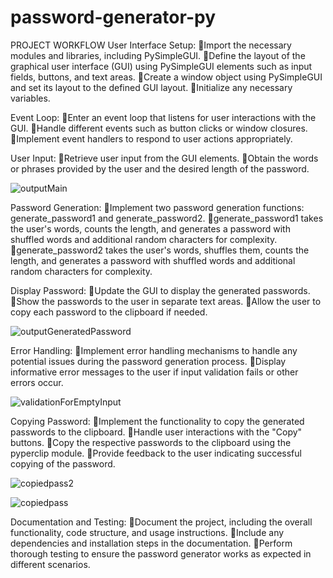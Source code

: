 # password-generator-py
PROJECT WORKFLOW
User Interface Setup:
Import the necessary modules and libraries, including PySimpleGUI.
Define the layout of the graphical user interface (GUI) using PySimpleGUI elements such as input fields, buttons, and text areas.
Create a window object using PySimpleGUI and set its layout to the defined GUI layout.
Initialize any necessary variables.

Event Loop:
Enter an event loop that listens for user interactions with the GUI.
Handle different events such as button clicks or window closures.
Implement event handlers to respond to user actions appropriately.

User Input:
Retrieve user input from the GUI elements.
Obtain the words or phrases provided by the user and the desired length of the password.

![outputMain](https://github.com/akbarameen/password-generator-py/assets/93811674/b4c9b3ec-0e8f-426b-9834-e24e96d4a5dd)

Password Generation:
Implement two password generation functions: generate_password1 and generate_password2.
generate_password1 takes the user's words, counts the length, and generates a password with shuffled words and additional random characters for complexity.
generate_password2 takes the user's words, shuffles them, counts the length, and generates a password with shuffled words and additional random characters for complexity.

Display Password:
Update the GUI to display the generated passwords.
Show the passwords to the user in separate text areas.
Allow the user to copy each password to the clipboard if needed.

![outputGeneratedPassword](https://github.com/akbarameen/password-generator-py/assets/93811674/59df1177-1bca-4803-8e49-80b7cd2c3dd4)

Error Handling:
Implement error handling mechanisms to handle any potential issues during the password generation process.
Display informative error messages to the user if input validation fails or other errors occur.

![validationForEmptyInput](https://github.com/akbarameen/password-generator-py/assets/93811674/e9ea6b32-d8ed-4d33-88d5-91b7bb7dc9cf)

Copying Password:
Implement the functionality to copy the generated passwords to the clipboard.
Handle user interactions with the "Copy" buttons.
Copy the respective passwords to the clipboard using the pyperclip module.
Provide feedback to the user indicating successful copying of the password.

![copiedpass2](https://github.com/akbarameen/password-generator-py/assets/93811674/cf433c43-321b-4cca-8bd2-8c3cadf533e2)

![copiedpass](https://github.com/akbarameen/password-generator-py/assets/93811674/a61b965f-06b5-4d58-a773-94e551c60f95)

Documentation and Testing:
Document the project, including the overall functionality, code structure, and usage instructions.
Include any dependencies and installation steps in the documentation.
Perform thorough testing to ensure the password generator works as expected in different scenarios.
